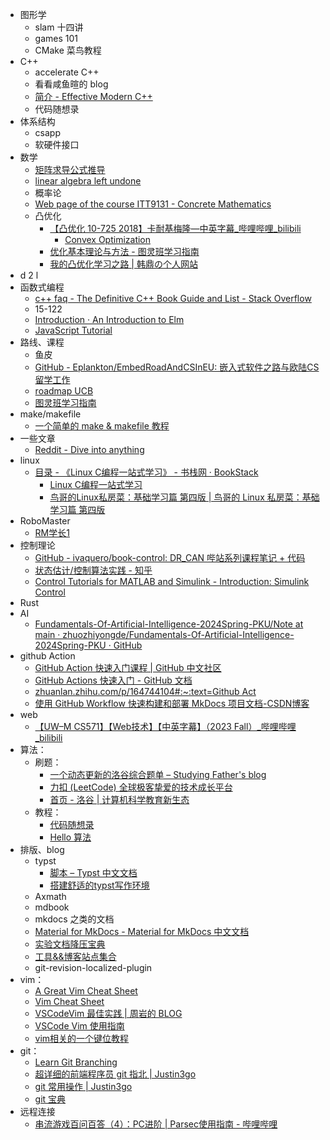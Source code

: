 - 图形学
	- slam 十四讲
	- games 101
	- CMake 菜鸟教程
- C++
	- accelerate C++
	- 看看咸鱼暄的 blog
	- [简介 - Effective Modern C++](https://cntransgroup.github.io/EffectiveModernCppChinese/)
	- 代码随想录
- 体系结构
	- csapp
	- 软硬件接口
- 数学
	- [矩阵求导公式推导](https://zhuanlan.zhihu.com/p/273729929)
	- [linear algebra left undone](https://github.com/yhwu-is/Linear-Algebra-Left-Undone)
	- 概率论
	- [Web page of the course ITT9131 - Concrete Mathematics](https://cs.ioc.ee/cm/)
	- 凸优化
		- [【凸优化 10-725 2018】卡耐基梅隆—中英字幕\_哔哩哔哩\_bilibili](https://www.bilibili.com/video/BV1NYHve9EdX)
			- [Convex Optimization](https://www.stat.cmu.edu/~ryantibs/convexopt/)
		- [优化基本理论与方法 - 图灵班学习指南](https://zju-turing.github.io/TuringCourses/major_basic/convex_optimization)
		- [我的凸优化学习之路 | 韩鼎の个人网站](https://deanhan.com/2018/01/17/convex/)
- d 2 l
- 函数式编程
	- [c++ faq - The Definitive C++ Book Guide and List - Stack Overflow](https://stackoverflow.com/questions/388242/the-definitive-c-book-guide-and-list)
	- 15-122
	- [Introduction · An Introduction to Elm](https://guide.elm-lang.org/)
	- [JavaScript Tutorial](https://www.w3schools.com/js/)
- 路线、课程
	- 鱼皮
	- [GitHub - Eplankton/EmbedRoadAndCSInEU: 嵌入式软件之路与欧陆CS留学工作](https://github.com/Eplankton/EmbedRoadAndCSInEU)
	- [roadmap UCB](https://hkn.eecs.berkeley.edu/courseguides)
	- [图灵班学习指南](https://zju-turing.github.io/TuringCourses/)
- make/makefile
	- [一个简单的 make & makefile 教程](https://zhuanlan.zhihu.com/p/92010728)
- 一些文章
	- [Reddit - Dive into anything](https://www.reddit.com/r/learnprogramming/wiki/faq/)
- linux
	- [目录 - 《Linux C编程一站式学习》 - 书栈网 · BookStack](https://www.bookstack.cn/read/linux-c/menu.md)
		- [Linux C编程一站式学习](https://akaedu.github.io/book/)
		- [鸟哥的Linux私房菜：基础学习篇 第四版 | 鸟哥的 Linux 私房菜：基础学习篇 第四版](https://wizardforcel.gitbooks.io/vbird-linux-basic-4e)
- RoboMaster
	- [RM学长1](https://www.zhihu.com/people/zengen-38)
- 控制理论
	- [GitHub - ivaquero/book-control: DR\_CAN 哔站系列课程笔记 + 代码](https://github.com/ivaquero/book-control)
	- [状态估计/控制算法实践 - 知乎](https://www.zhihu.com/column/c_1296379521394929664)
	- [Control Tutorials for MATLAB and Simulink - Introduction: Simulink Control](https://ctms.engin.umich.edu/CTMS/index.php?example=Introduction&section=SimulinkControl)
- Rust
- AI
	- [Fundamentals-Of-Artificial-Intelligence-2024Spring-PKU/Note at main · zhuozhiyongde/Fundamentals-Of-Artificial-Intelligence-2024Spring-PKU · GitHub](https://github.com/zhuozhiyongde/Fundamentals-Of-Artificial-Intelligence-2024Spring-PKU/blob/main/Note/)
- github Action
	- [GitHub Action 快速入门课程 | GitHub 中文社区](https://www.github-zh.com/getting-started/hello-github-actions)
	- [GitHub Actions 快速入门 - GitHub 文档](https://docs.github.com/zh/actions/writing-workflows/quickstart)
	- [zhuanlan.zhihu.com/p/164744104#:\~:text=Github Act](https://zhuanlan.zhihu.com/p/164744104#:~:text=Github%20Act)
	- [使用 GitHub Workflow 快速构建和部署 MkDocs 项目文档-CSDN博客](https://blog.csdn.net/li_yatao/article/details/141035509#:~:text=%E9%80%9A%E8%BF%87%E7%BC%96%E5%86%99%20Workf)
- web
	- [【UW–M CS571】【Web技术】【中英字幕】（2023 Fall）\_哔哩哔哩\_bilibili](https://www.bilibili.com/video/BV1vK421y7aY)
- 算法：
	- 刷题：
		- [一个动态更新的洛谷综合题单 – Studying Father's blog](https://studyingfather.com/archives/841)
		- [力扣 (LeetCode) 全球极客挚爱的技术成长平台](https://leetcode.cn/)
		- [首页 - 洛谷 | 计算机科学教育新生态](https://www.luogu.com.cn/)
	- 教程：
		- [代码随想录](https://programmercarl.com/)
		- [Hello 算法](https://www.hello-algo.com/)
- 排版、blog
	- typst
		- [脚本 – Typst 中文文档](https://typst-doc-cn.github.io/docs/reference/scripting)
		- [搭建舒适的typst写作环境](https://zhuanlan.zhihu.com/p/642509853)
	- Axmath
	- mdbook
	- mkdocs 之类的文档
	- [Material for MkDocs - Material for MkDocs 中文文档](https://mkdoc-material.llango.com/)
	- [实验文档降压宝典](https://hypotensor.tonycrane.cc/)
	- [工具&&博客站点集合](https://wangloo.github.io/posts/tools/useful_sites/)
	- git-revision-localized-plugin
- vim：
	- [A Great Vim Cheat Sheet](https://vimsheet.com/)
	- [Vim Cheat Sheet](https://vim.rtorr.com/lang/zh_cn)
	- [VSCodeVim 最佳实践 | 周岩的 BLOG](https://zhouyanlt.github.io/vim/2019/09/20/vscode-vim-best-practices.html)
	- [VSCode Vim 使用指南](https://hanzhen.wang/posts/vscode-vim)
	- [vim相关的一个键位教程](https://cworld.top/blog/vim-key)  
- git：
	- [Learn Git Branching](https://learngitbranching.js.org/?demo=&locale=zh_CN)
	- [超详细的前端程序员 git 指北 | Justin3go](https://justin3go.com/posts/2022/10/14%E8%B6%85%E8%AF%A6%E7%BB%86%E7%9A%84%E5%89%8D%E7%AB%AF%E7%A8%8B%E5%BA%8F%E5%91%98git%E6%8C%87%E5%8C%97)
	- [git 常用操作 | Justin3go](https://justin3go.com/posts/2022/02/04git%E5%B8%B8%E7%94%A8%E6%93%8D%E4%BD%9C)
	- [git 宝典](https://wangloo.github.io/posts/tools/git/git/)
- 远程连接  
	- [串流游戏百问百答（4）：PC进阶 | Parsec使用指南 - 哔哩哔哩](https://www.bilibili.com/read/cv32334628)  
